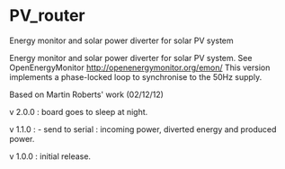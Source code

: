 # PV_router
Energy monitor and solar power diverter for solar PV system

Energy monitor and solar power diverter for solar PV system. See OpenEnergyMonitor http://openenergymonitor.org/emon/
This version implements a phase-locked loop to synchronise to the 50Hz supply.

Based on Martin Roberts' work (02/12/12)

v 2.0.0 : board goes to sleep at night.

v 1.1.0 :
    - send to serial : incoming power, diverted energy and produced power.

v 1.0.0 : initial release.
